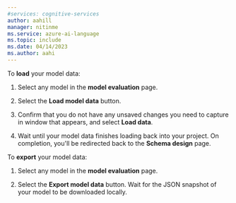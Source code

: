 ```yaml
---
#services: cognitive-services
author: aahill
manager: nitinme
ms.service: azure-ai-language
ms.topic: include
ms.date: 04/14/2023
ms.author: aahi
---
```


To **load** your model data:

1. Select any model in the **model evaluation** page.

2. Select the **Load model data** button. 

3. Confirm that you do not have any unsaved changes you need to capture in window that appears, and select **Load data**. 

4. Wait until your model data finishes loading back into your project. On completion, you'll be redirected back to the **Schema design** page. 

To **export** your model data:

1. Select any model in the **model evaluation** page.

2.  Select the **Export model data** button. Wait for the JSON snapshot of your model to be downloaded locally. 
